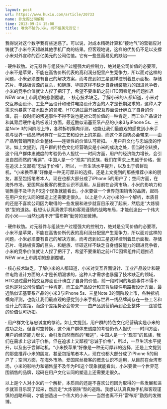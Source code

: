 ```yaml
---
layout: post
url: https://www.huxiu.com/article/20733
name: 卧龙阁公司解析
time: 2013-09-24 15:00
title: 唯快不破的小米，尚不值美元百亿！
---
```

我得说对这个数字我有些迷惑了。可以说，对成本精确计算和“接地气”的营销应对铸就了小米今天超越其他手机厂商的结果。但客观地说，这样的优势仍不足以支撑小米对外宣称的百亿美元的公司估值。它有一些显而易见的缺陷——

· 硬件软肋。对元器件与组装生产过程强大的控制力，绝对是公司价值的必要项，小米不是苹果，不能在高售价所代表的高利润分配里产生竞争力，所以面对这样的问题，小米必须要有自己的解决方案，而考虑到如三星这样控制着显示面板、存储芯片、电路板资源的巨头，和魅族、华硕这样不缺乏自身组装能力的跟进竞争者，小米的竞争价值就让人捏了把汗了，希望不要重蹈之前HTC因零组件问题推迟NEW one上市周期的悲剧覆辙。 · 核心技术缺乏。了解小米的人都知道，小米对交互界面设计、工业产品设计和硬件电路设计方面的人才是长期渴求的，这种人才需求也暴露了技术缺乏的领域，HTC通过最开始交互界面设计确立了自身的价值，前一段时间的叛逃事件不得不说也是对公司价值的一种肯定，而工业产品设计和其背后硬件电路板设计方面，最近酷似诺基亚系产品的小米3与iPhone 5s、三星Note 3的同阶段上市，各种拆机横向评测，也能让我们最直观的感觉到小米手机与世界一线品牌尚存在一些工艺和设计上的差距，而这个差距势必会带来——由产品到营销再到企业整体——连锁性的价值认可折扣。 · 用户群文化与忠诚度的悖论。如上文提到，用户群的特色文化经营确实是小米的成功之处，但当时空转换，这个用户群体忠诚度的考验仍令人担忧——时间方面，用户的经济能力增长，会引发自然而然的“叛逃”，中国人是一个“现实”的民族，我们在需求上忠诚于价格，但在追求上又鄙视“忠诚于价格”，所以，一旦生活水平提升，以及出于尝鲜动机，“小米换苹果”好像是一种无可厚非的选择，还是上文提到的那些推荐小米的朋友，甚至包括笔者本人，现在也都大部分成了iPhone 5的用户了；空间方面，在海外市场，爱国屌丝极客的概念认识不适用，从目前在台湾市场，小米的影响力和销售量不及华为P6这个现象就能看出，小米要做一个世界范围销售的品牌，起码在用户文化认同的塑造上还需要走很久。 以上是个人对小米的一个解析，本质目的还是不喜欢公司因为取得的一些发展和进步就盲目乐观了起来，然后走“大炼钢铁”型的道路。我想认认真真做手机和客观谨慎的战略布局，才能创造出一个伟大的小米——当然也离不开“雷布斯”勤劳的发微博。

· 硬件软肋。对元器件与组装生产过程强大的控制力，绝对是公司价值的必要项，小米不是苹果，不能在高售价所代表的高利润分配里产生竞争力，所以面对这样的问题，小米必须要有自己的解决方案，而考虑到如三星这样控制着显示面板、存储芯片、电路板资源的巨头，和魅族、华硕这样不缺乏自身组装能力的跟进竞争者，小米的竞争价值就让人捏了把汗了，希望不要重蹈之前HTC因零组件问题推迟NEW one上市周期的悲剧覆辙。

· 核心技术缺乏。了解小米的人都知道，小米对交互界面设计、工业产品设计和硬件电路设计方面的人才是长期渴求的，这种人才需求也暴露了技术缺乏的领域，HTC通过最开始交互界面设计确立了自身的价值，前一段时间的叛逃事件不得不说也是对公司价值的一种肯定，而工业产品设计和其背后硬件电路板设计方面，最近酷似诺基亚系产品的小米3与iPhone 5s、三星Note 3的同阶段上市，各种拆机横向评测，也能让我们最直观的感觉到小米手机与世界一线品牌尚存在一些工艺和设计上的差距，而这个差距势必会带来——由产品到营销再到企业整体——连锁性的价值认可折扣。

· 用户群文化与忠诚度的悖论。如上文提到，用户群的特色文化经营确实是小米的成功之处，但当时空转换，这个用户群体忠诚度的考验仍令人担忧——时间方面，用户的经济能力增长，会引发自然而然的“叛逃”，中国人是一个“现实”的民族，我们在需求上忠诚于价格，但在追求上又鄙视“忠诚于价格”，所以，一旦生活水平提升，以及出于尝鲜动机，“小米换苹果”好像是一种无可厚非的选择，还是上文提到的那些推荐小米的朋友，甚至包括笔者本人，现在也都大部分成了iPhone 5的用户了；空间方面，在海外市场，爱国屌丝极客的概念认识不适用，从目前在台湾市场，小米的影响力和销售量不及华为P6这个现象就能看出，小米要做一个世界范围销售的品牌，起码在用户文化认同的塑造上还需要走很久。

以上是个人对小米的一个解析，本质目的还是不喜欢公司因为取得的一些发展和进步就盲目乐观了起来，然后走“大炼钢铁”型的道路。我想认认真真做手机和客观谨慎的战略布局，才能创造出一个伟大的小米——当然也离不开“雷布斯”勤劳的发微博。

